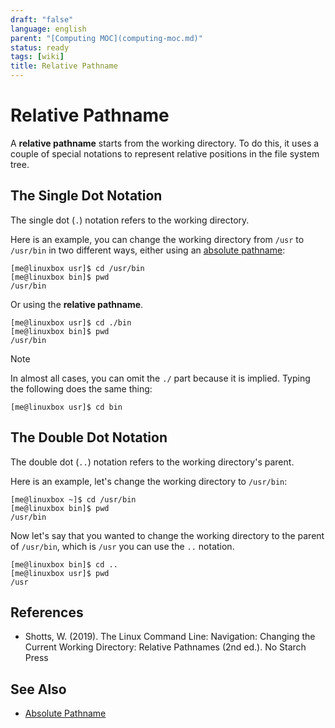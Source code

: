 ```yaml
---
draft: "false"
language: english
parent: "[Computing MOC](computing-moc.md)"
status: ready
tags: [wiki]
title: Relative Pathname
---
```


# Relative Pathname

A **relative pathname** starts from the working directory. To do this, it uses a couple of special notations to represent relative positions in the file system tree.

## The Single Dot Notation

The single dot (`.`) notation refers to the working directory.

Here is an example, you can change the working directory from `/usr` to `/usr/bin` in two different ways, either using an [absolute pathname](absolute-pathname.md):

```
[me@linuxbox usr]$ cd /usr/bin
[me@linuxbox bin]$ pwd
/usr/bin
```

Or using the **relative pathname**.

```
[me@linuxbox usr]$ cd ./bin
[me@linuxbox bin]$ pwd
/usr/bin
```

> [!note]
> In almost all cases, you can omit the `./` part because it is implied. Typing the following does the same thing:
>
> ```
> [me@linuxbox usr]$ cd bin
> ```

## The Double Dot Notation

The double dot (`..`) notation refers to the working directory's parent.

Here is an example, let's change the working directory to `/usr/bin`:

```
[me@linuxbox ~]$ cd /usr/bin
[me@linuxbox bin]$ pwd
/usr/bin
```

Now let's say that you wanted to change the working directory to the parent of `/usr/bin`, which is `/usr` you can use the `..` notation.

```
[me@linuxbox bin]$ cd ..
[me@linuxbox usr]$ pwd
/usr
```

## References

- Shotts, W. (2019). <span class="reference-title">The Linux Command Line: Navigation: Changing the Current Working Directory: Relative Pathnames (2nd ed.)</span>. No Starch Press

## See Also

- [Absolute Pathname](absolute-pathname.md)
